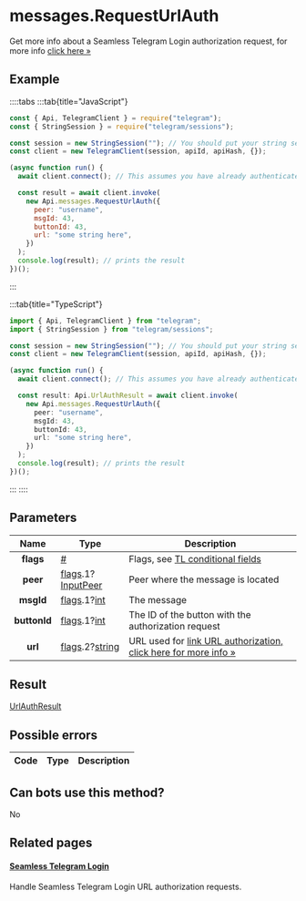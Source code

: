 # messages.RequestUrlAuth

Get more info about a Seamless Telegram Login authorization request, for more info [click here »](https://core.telegram.org/api/url-authorization)

## Example

::::tabs
:::tab{title="JavaScript"}

```js
const { Api, TelegramClient } = require("telegram");
const { StringSession } = require("telegram/sessions");

const session = new StringSession(""); // You should put your string session here
const client = new TelegramClient(session, apiId, apiHash, {});

(async function run() {
  await client.connect(); // This assumes you have already authenticated with .start()

  const result = await client.invoke(
    new Api.messages.RequestUrlAuth({
      peer: "username",
      msgId: 43,
      buttonId: 43,
      url: "some string here",
    })
  );
  console.log(result); // prints the result
})();
```

:::

:::tab{title="TypeScript"}

```ts
import { Api, TelegramClient } from "telegram";
import { StringSession } from "telegram/sessions";

const session = new StringSession(""); // You should put your string session here
const client = new TelegramClient(session, apiId, apiHash, {});

(async function run() {
  await client.connect(); // This assumes you have already authenticated with .start()

  const result: Api.UrlAuthResult = await client.invoke(
    new Api.messages.RequestUrlAuth({
      peer: "username",
      msgId: 43,
      buttonId: 43,
      url: "some string here",
    })
  );
  console.log(result); // prints the result
})();
```

:::
::::

## Parameters

|     Name     | Type                                                                                                                                 | Description                                                                                                                               |
| :----------: | ------------------------------------------------------------------------------------------------------------------------------------ | ----------------------------------------------------------------------------------------------------------------------------------------- |
|  **flags**   | [#](https://core.telegram.org/type/%23)                                                                                              | Flags, see [TL conditional fields](https://core.telegram.org/mtproto/TL-combinators#conditional-fields)                                   |
|   **peer**   | [flags](https://core.telegram.org/mtproto/TL-combinators#conditional-fields).1?[InputPeer](https://core.telegram.org/type/InputPeer) | Peer where the message is located                                                                                                         |
|  **msgId**   | [flags](https://core.telegram.org/mtproto/TL-combinators#conditional-fields).1?[int](https://core.telegram.org/type/int)             | The message                                                                                                                               |
| **buttonId** | [flags](https://core.telegram.org/mtproto/TL-combinators#conditional-fields).1?[int](https://core.telegram.org/type/int)             | The ID of the button with the authorization request                                                                                       |
|   **url**    | [flags](https://core.telegram.org/mtproto/TL-combinators#conditional-fields).2?[string](https://core.telegram.org/type/string)       | URL used for [link URL authorization, click here for more info »](https://core.telegram.org/api/url-authorization#link-url-authorization) |

## Result

[UrlAuthResult](https://core.telegram.org/type/UrlAuthResult)

## Possible errors

| Code | Type | Description |
| :--: | ---- | ----------- |

## Can bots use this method?

No

## Related pages

#### [Seamless Telegram Login](https://core.telegram.org/api/url-authorization)

Handle Seamless Telegram Login URL authorization requests.
